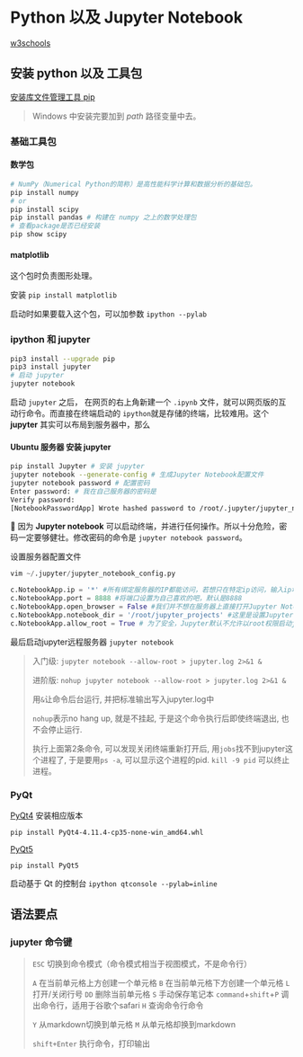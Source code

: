 # Python 以及 Jupyter Notebook

[w3schools](https://www.w3schools.com/python/default.asp)

## 安装 python 以及 工具包

[安装库文件管理工具 pip](https://pip.pypa.io/en/stable/installing/) 

> Windows 中安装完要加到 $path$ 路径变量中去。

### 基础工具包
#### 数学包

```sh
# NumPy（Numerical Python的简称）是高性能科学计算和数据分析的基础包。
pip install numpy
# or 
pip install scipy
pip install pandas # 构建在 numpy 之上的数学处理包
# 查看package是否已经安装
pip show scipy
```
#### matplotlib

这个包时负责图形处理。

安装 `pip install matplotlib`

启动时如果要载入这个包，可以加参数 `ipython --pylab`

### ipython 和 jupyter

```sh
pip3 install --upgrade pip
pip3 install jupyter
# 启动 jupyter 
jupyter notebook 
```

启动 `jupyter` 之后， 在网页的右上角新建一个 `.ipynb` 文件，就可以网页版的互动行命令。而直接在终端启动的 `ipython`就是存储的终端，比较难用。这个**jupyter** 其实可以布局到服务器中，那么

#### Ubuntu 服务器 安装 jupyter

```sh
pip install Jupyter # 安装 jupyter 
jupyter notebook --generate-config # 生成Jupyter Notebook配置文件
jupyter notebook password # 配置密码
Enter password: # 我在自己服务器的密码是 
Verify password: 
[NotebookPasswordApp] Wrote hashed password to /root/.jupyter/jupyter_notebook_config.json
```

:bell: 因为 **Jupyter notebook** 可以启动终端，并进行任何操作。所以十分危险，密码一定要够健壮。修改密码的命令是 `jupyter notebook password`。



设置服务器配置文件

```python
vim ~/.jupyter/jupyter_notebook_config.py

c.NotebookApp.ip = '*' #所有绑定服务器的IP都能访问，若想只在特定ip访问，输入ip地址即可
c.NotebookApp.port = 8888 #将端口设置为自己喜欢的吧，默认是8888
c.NotebookApp.open_browser = False #我们并不想在服务器上直接打开Jupyter Notebook，所以设置成False
c.NotebookApp.notebook_dir = '/root/jupyter_projects' #这里是设置Jupyter的根目录，若不设置将默认root的根目录，不安全
c.NotebookApp.allow_root = True # 为了安全，Jupyter默认不允许以root权限启动jupyter 
```

最后启动jupyter远程服务器 `jupyter notebook`

> 入门级: `jupyter notebook --allow-root > jupyter.log 2>&1 &`
>
> 进阶版: `nohup jupyter notebook --allow-root > jupyter.log 2>&1 &`
>
> 用`&`让命令后台运行, 并把标准输出写入jupyter.log中
>
> `nohup`表示no hang up, 就是不挂起, 于是这个命令执行后即使终端退出, 也不会停止运行.
>
> 执行上面第2条命令, 可以发现关闭终端重新打开后, 用`jobs`找不到jupyter这个进程了, 于是要用`ps -a`, 可以显示这个进程的pid.  `kill -9 pid` 可以终止进程。



### PyQt

[PyQt4](https://www.lfd.uci.edu/~gohlke/pythonlibs/#pyqt4)  安装相应版本

`pip install PyQt4-4.11.4-cp35-none-win_amd64.whl`

[PyQt5](https://www.riverbankcomputing.com/static/Docs/PyQt5/installation.html)

 `pip install PyQt5`

启动基于 Qt 的控制台 `ipython qtconsole --pylab=inline`


## 语法要点

### jupyter 命令键

> `ESC`   切换到命令模式（命令模式相当于视图模式，不是命令行）
>
> `A`  在当前单元格上方创建一个单元格
> `B`  在当前单元格下方创建一个单元格
> `L`  打开/关闭行号
> `DD` 删除当前单元格
> `S`  手动保存笔记本
> `command`+`shift`+`P` 调出命令行，适用于谷歌个safari
> `H` 查询命令行命令
>
> `Y`    从markdown切换到单元格
> `M`   从单元格却换到markdown
>
> `shift+Enter` 执行命令，打印输出
